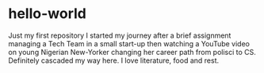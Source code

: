 # hello-world
Just my first repository
I started my journey after a brief assignment managing a Tech Team in a small start-up then watching a YouTube video on young Nigerian New-Yorker changing her career path from polisci to CS. Definitely cascaded my way here. I love literature, food and rest.
